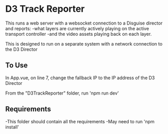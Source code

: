 # D3 Track Reporter

This runs a web server with a websocket connection to a Disguise director and reports:
-what layers are currently actively playing on the active transport controller
-and the video assets playing back on each layer.

This is designed to run on a separate system with a network connection to the D3 Director

## To Use
In App.vue, on line 7, change the fallback IP to the IP address of the D3 Director

From the "D3TrackReporter" folder, run 'npm run dev'

## Requirements
-This folder should contain all the requirements
-May need to run 'npm install'